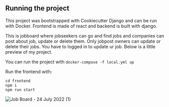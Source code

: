

## Running the project

This project was bootstrapped with Cookiecutter Django and can be run with Docker.
Frontend is made of react and backend is built with django.

This is jobboard where jobseekers can go and find jobs and companies can post about job, update or delete them. Only jobpost owners can update or delete their jobs. You have to logged in to update ur job. Below is a little preview of my project.

You can run the project with `docker-compose -f local.yml up`

Run the frontend with:

```
cd frontend
npm i
npm run start
```
![Job Board - 24 July 2022 (1)](https://user-images.githubusercontent.com/67241639/180647705-ca0d7e40-3552-437e-879a-4d89ec709db9.gif)





